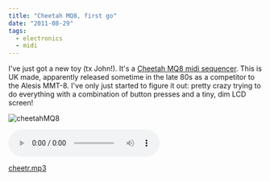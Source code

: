 ```yaml
---
title: "Cheetah MQ8, first go"
date: "2011-08-29"
tags: 
  - electronics
  - midi
---
```


I've just got a new toy (tx John!). It's a [Cheetah MQ8 midi sequencer](http://www.sonicstate.com/synth/cheetah_mq8/ "http://www.sonicstate.com/synth/cheetah_mq8/"). This is UK made, apparently released sometime in the late 80s as a competitor to the Alesis MMT-8. I've only just started to figure it out: pretty crazy trying to do everything with a combination of button presses and a tiny, dim LCD screen!

![](/blog/cheetahmq8.png "cheetahMQ8")


<audio controls>
  <source src="/blog/cheetr.mp3"/>
</audio>


[cheetr.mp3](/blog/cheetr.mp3)
